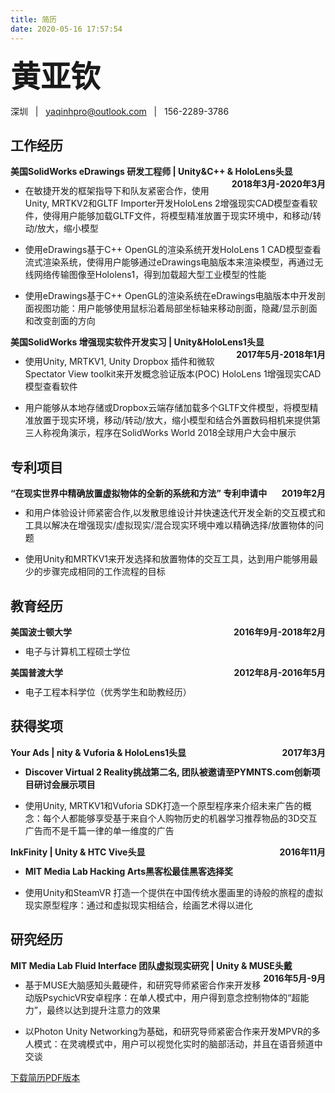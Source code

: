 ```yaml
---
title: 简历
date: 2020-05-16 17:57:54
---
```


<font size=14>__黄亚钦__ </font> 

深圳 &nbsp; | &nbsp; yaqinhpro@outlook.com &nbsp; | &nbsp; 156-2289-3786

## 工作经历

__<div style="float:left;">美国SolidWorks eDrawings 研发工程师 | Unity&C++ & HoloLens头显</div> <div style="float:right;">2018年3月-2020年3月</div></br>__     

- 在敏捷开发的框架指导下和队友紧密合作，使用Unity, MRTKV2和GLTF Importer开发HoloLens 2增强现实CAD模型查看软件，使得用户能够加载GLTF文件，将模型精准放置于现实环境中，和移动/转动/放大，缩小模型

- 使用eDrawings基于C++ OpenGL的渲染系统开发HoloLens 1 CAD模型查看流式渲染系统，使得用户能够通过eDrawings电脑版本来渲染模型，再通过无线网络传输图像至Hololens1，得到加载超大型工业模型的性能

- 使用eDrawings基于C++ OpenGL的渲染系统在eDrawings电脑版本中开发剖面视图功能：用户能够使用鼠标沿着局部坐标轴来移动剖面，隐藏/显示剖面和改变剖面的方向

__<div style="float:left;">美国SolidWorks 增强现实软件开发实习 | Unity&HoloLens1头显</div> <div style="float:right;">2017年5月-2018年1月</div></br>__

- 使用Unity, MRTKV1, Unity Dropbox 插件和微软Spectator View toolkit来开发概念验证版本(POC) HoloLens 1增强现实CAD模型查看软件

- 用户能够从本地存储或Dropbox云端存储加载多个GLTF文件模型，将模型精准放置于现实环境，移动/转动/放大，缩小模型和结合外置数码相机来提供第三人称视角演示，程序在SolidWorks World 2018全球用户大会中展示

## 专利项目

__<div style="float:left;">“在现实世界中精确放置虚拟物体的全新的系统和方法” 专利申请中</div> <div style="float:right;">2019年2月</div></br>__

- 和用户体验设计师紧密合作,以发散思维设计并快速迭代开发全新的交互模式和工具以解决在增强现实/虚拟现实/混合现实环境中难以精确选择/放置物体的问题

- 使用Unity和MRTKV1来开发选择和放置物体的交互工具，达到用户能够用最少的步骤完成相同的工作流程的目标

## 教育经历

__<div style="float:left;">美国波士顿大学</div> <div style="float:right;">2016年9月-2018年2月</div></br>__

- 电子与计算机工程硕士学位

__<div style="float:left;">美国普渡大学</div> <div style="float:right;">2012年8月-2016年5月</div></br>__

- 电子工程本科学位（优秀学生和助教经历）

## 获得奖项

__<div style="float:left;">Your Ads | nity & Vuforia & HoloLens1头显</div> <div style="float:right;">2017年3月</div></br>__

- __Discover Virtual 2 Reality挑战第二名, 团队被邀请至PYMNTS.com创新项目研讨会展示项目__

- 使用Unity, MRTKV1和Vuforia SDK打造一个原型程序来介绍未来广告的概念：每个人都能够享受基于来自个人购物历史的机器学习推荐物品的3D交互广告而不是千篇一律的单一维度的广告

__<div style="float:left;">InkFinity | Unity & HTC Vive头显</div> <div style="float:right;">2016年11月</div></br>__

- __MIT Media Lab Hacking Arts黑客松最佳黑客选择奖__

- 使用Unity和SteamVR 打造一个提供在中国传统水墨画里的诗般的旅程的虚拟现实原型程序：通过和虚拟现实相结合，绘画艺术得以进化

## 研究经历

__<div style="float:left;">MIT Media Lab Fluid Interface 团队虚拟现实研究 | Unity & MUSE头戴</div> <div style="float:right;">2016年5月-9月</div></br>__

- 基于MUSE大脑感知头戴硬件，和研究导师紧密合作来开发移动版PsychicVR安卓程序：在单人模式中，用户得到意念控制物体的“超能力”，最终以达到提升注意力的效果

- 以Photon Unity Networking为基础，和研究导师紧密合作来开发MPVR的多人模式：在灵魂模式中，用户可以视觉化实时的脑部活动，并且在语音频道中交谈

[下载简历PDF版本](/documents/个人简历-黄亚钦.pdf)